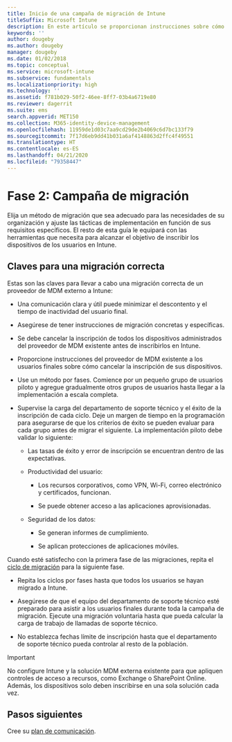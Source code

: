 ```yaml
---
title: Inicio de una campaña de migración de Intune
titleSuffix: Microsoft Intune
description: En este artículo se proporcionan instrucciones sobre cómo iniciar una campaña de migración de Microsoft Intune.
keywords: ''
author: dougeby
ms.author: dougeby
manager: dougeby
ms.date: 01/02/2018
ms.topic: conceptual
ms.service: microsoft-intune
ms.subservice: fundamentals
ms.localizationpriority: high
ms.technology: ''
ms.assetid: f781b029-50f2-46ee-8ff7-03b4a6719e80
ms.reviewer: dagerrit
ms.suite: ems
search.appverid: MET150
ms.collection: M365-identity-device-management
ms.openlocfilehash: 11959de1d03c7aa9cd29de2b4069c6d7bc133f79
ms.sourcegitcommit: 7f17d6eb9dd41b031a6af4148863d2ffc4f49551
ms.translationtype: HT
ms.contentlocale: es-ES
ms.lasthandoff: 04/21/2020
ms.locfileid: "79358447"
---
```

# <a name="phase-2-migration-campaign"></a>Fase 2: Campaña de migración

Elija un método de migración que sea adecuado para las necesidades de su organización y ajuste las tácticas de implementación en función de sus requisitos específicos. El resto de esta guía le equipará con las herramientas que necesita para alcanzar el objetivo de inscribir los dispositivos de los usuarios en Intune.

## <a name="keys-to-a-successful-migration"></a>Claves para una migración correcta

Estas son las claves para llevar a cabo una migración correcta de un proveedor de MDM externo a Intune:

- Una comunicación clara y útil puede minimizar el descontento y el tiempo de inactividad del usuario final.

- Asegúrese de tener instrucciones de migración concretas y específicas.

- Se debe cancelar la inscripción de todos los dispositivos administrados del proveedor de MDM existente antes de inscribirlos en Intune.

- Proporcione instrucciones del proveedor de MDM existente a los usuarios finales sobre cómo cancelar la inscripción de sus dispositivos.

- Use un método por fases. Comience por un pequeño grupo de usuarios piloto y agregue gradualmente otros grupos de usuarios hasta llegar a la implementación a escala completa.

- Supervise la carga del departamento de soporte técnico y el éxito de la inscripción de cada ciclo. Deje un margen de tiempo en la programación para asegurarse de que los criterios de éxito se pueden evaluar para cada grupo antes de migrar el siguiente. La implementación piloto debe validar lo siguiente:

  - Las tasas de éxito y error de inscripción se encuentran dentro de las expectativas.

  - Productividad del usuario:

    - Los recursos corporativos, como VPN, Wi-Fi, correo electrónico y certificados, funcionan.

    - Se puede obtener acceso a las aplicaciones aprovisionadas.

  - Seguridad de los datos:

    - Se generan informes de cumplimiento.

    - Se aplican protecciones de aplicaciones móviles.

Cuando esté satisfecho con la primera fase de las migraciones, repita el [ciclo de migración](migration-guide-cycle.md) para la siguiente fase.

- Repita los ciclos por fases hasta que todos los usuarios se hayan migrado a Intune.

- Asegúrese de que el equipo del departamento de soporte técnico esté preparado para asistir a los usuarios finales durante toda la campaña de migración. Ejecute una migración voluntaria hasta que pueda calcular la carga de trabajo de llamadas de soporte técnico.

- No establezca fechas límite de inscripción hasta que el departamento de soporte técnico pueda controlar al resto de la población.

> [!IMPORTANT]
> No configure Intune y la solución MDM externa existente para que apliquen controles de acceso a recursos, como Exchange o SharePoint Online. Además, los dispositivos solo deben inscribirse en una sola solución cada vez.

## <a name="next-steps"></a>Pasos siguientes

Cree su [plan de comunicación](migration-guide-communication-plan.md).
